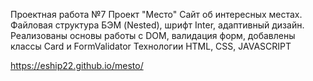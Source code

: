 Проектная работа №7
Проект "Место"
Сайт об интересных местах. Файловая структура БЭМ (Nested), шрифт Inter, адаптивный дизайн. Реализованы основы работы с DOM, валидация форм,
добавлены классы Card и FormValidator
Технологии HTML, CSS, JAVASCRIPT

https://eship22.github.io/mesto/
